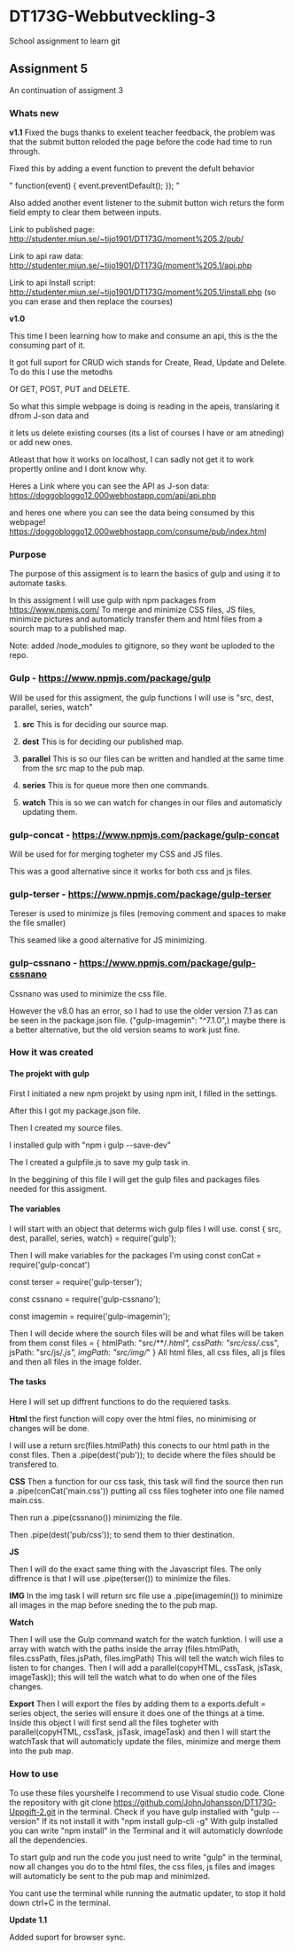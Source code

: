 # DT173G-Webbutveckling-3
School assignment to learn git

## Assignment 5
An continuation of assigment 3

### Whats new

**v1.1**
Fixed the bugs thanks to exelent teacher feedback, the problem was that the submit button reloded the page 
before the code had time to run through. 

Fixed this by adding a event function to prevent the defult behavior 

" function(event) { event.preventDefault(); }); "
    
Also added another event listener to the submit button wich returs the form field empty to clear them between inputs.

Link to published page: http://studenter.miun.se/~tijo1901/DT173G/moment%205.2/pub/

Link to api raw data: http://studenter.miun.se/~tijo1901/DT173G/moment%205.1/api.php

Link to api Install script: http://studenter.miun.se/~tijo1901/DT173G/moment%205.1/install.php (so you can erase and then replace the courses)

**v1.0**

This time I been learning how to make and consume an api, this is the the consuming part of it.

It got full suport for CRUD wich stands for Create, Read, Update and Delete. To do this I use the metodhs

Of GET, POST, PUT and DELETE.

So what this simple webpage is doing is reading in the apeis, translaring it dfrom J-son data and 

it lets us delete existing courses (its a list of courses I have or am atneding) or add new ones. 

Atleast that how it works on localhost, I can sadly not get it to work propertly online and I dont know why.

Heres a Link where you can see the API as J-son data: https://doggobloggo12.000webhostapp.com/api/api.php

and heres one where you can see the data being consumed by this webpage! https://doggobloggo12.000webhostapp.com/consume/pub/index.html


### Purpose

The purpose of this assigment is to learn the basics of gulp and using it to automate tasks.

In this assigment I will use gulp with npm packages from https://www.npmjs.com/
To merge and minimize CSS files, JS files, minimize pictures and automaticly transfer them and html files
from a sourch map to a published map. 

Note: added /node_modules to gitignore, so they wont be uploded to the repo.

### Gulp - https://www.npmjs.com/package/gulp

Will be used for this assigment, the gulp functions I will use is "src, dest, parallel, series, watch"

1. **src**
This is for deciding our source map.
    
2. **dest**
This is for deciding our published map.

3. **parallel**
This is so our files can be written and handled at the same time from the src map to the pub map.

4. **series**
This is for queue more then one commands.

5. **watch**
This is so we can watch for changes in our files and automaticly updating them.

### gulp-concat - https://www.npmjs.com/package/gulp-concat

Will be used for for merging togheter my CSS and JS files.

This was a good alternative since it works for both css and js files.

### gulp-terser - https://www.npmjs.com/package/gulp-terser

Tereser is used to minimize js files (removing comment and spaces to make the file smaller)

This seamed like a good alternative for JS minimizing. 

### gulp-cssnano - https://www.npmjs.com/package/gulp-cssnano

Cssnano was used to minimize the css file. 

However the v8.0 has an error, so I had to use the older version 7.1 as can be seen in the 
package.json file. ("gulp-imagemin": "^7.1.0",) maybe there is a better alternative,
but the old version seams to work just fine.

### How it was created

#### The projekt with gulp

First I initiated a new npm projekt by using npm init, I filled in the settings.

After this I got my package.json file.

Then I created my source files. 

I installed gulp with "npm i gulp --save-dev"

The I created a gulpfile.js to save my gulp task in. 

In the beggining of this file I will get the gulp files and packages files needed for this assigment. 

#### The variables

I will start with an object that determs wich gulp files I will use. const {
    src, dest, parallel, series, watch} = require('gulp');

Then I will make variables for the packages I'm using
const conCat = require('gulp-concat')

const terser = require('gulp-terser');

const cssnano = require('gulp-cssnano');

const imagemin = require('gulp-imagemin');

Then I will decide where the sourch files will be and what files will be taken from them
const files = {
    htmlPath: "src/**/*.html",
    cssPath: "src/css/*.css",
    jsPath: "src/js/*.js",
    imgPath: "src/img/*"
}
All html files, all css files, all js files and then all files in the image folder.

#### The tasks

Here I will set up diffrent functions to do the requiered tasks.

**Html**
the first function will copy over the html files, no minimising or changes will be done.

I will use a  return src(files.htmlPath) this conects to our html path in the const files.
Then a .pipe(dest('pub')); to decide where the files should be transfered to.

**CSS**
Then a function for our css task, this task will find the source then run a .pipe(conCat('main.css'))
putting all css files togheter into one file named main.css. 

Then run a .pipe(cssnano()) minimizing the file.

Then .pipe(dest('pub/css')); to send them to thier destination.

**JS**

Then I will do the exact same thing with the Javascript files.
The only diffrence is that I will use .pipe(terser()) to minimize the files.

**IMG**
In the img task I will return src file use a .pipe(imagemin()) to minimize all images in the map
before sneding the to the pub map.

**Watch**

Then I will use the Gulp command watch for the watch funktion.
I will use a array with watch with the paths inside the array (files.htmlPath, files.cssPath, files.jsPath, files.imgPath) This will tell the watch wich files to listen to for changes.
Then I will add a parallel(copyHTML, cssTask, jsTask, imageTask)); this will tell the watch what to do when 
one of the files changes.

**Export**
Then I will export the files by adding them to a exports.defult = series object, the series will ensure it does one of the things at a time. Inside this object I will first send all the files togheter with  parallel(copyHTML, cssTask, jsTask, imageTask) and then I will start the watchTask that will automaticly update the files, minimize and merge them into the pub map.

### How to use

To use these files yourshelfe I recommend to use Visual studio code.
Clone the repository with git clone https://github.com/JohnJohansson/DT173G-Uppgift-2.git in the terminal.
Check if you have gulp installed with "gulp --version" If its not install it with "npm install gulp-cli -g"
With gulp installed you can write "npm install" in the Terminal and it will automaticly downlode all the dependencies.

To start gulp and run the code you just need to write "gulp" in the terminal, now all changes you do to the html files, the css files, js files and images will automaticly be sent to the pub map and minimized.

You cant use the terminal while running the autmatic updater, to stop it hold down ctrl+C in the terminal.

**Update 1.1**

Added suport for browser sync.










